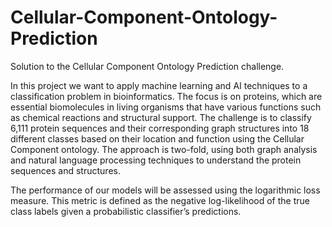 # Cellular-Component-Ontology-Prediction
Solution to the Cellular Component Ontology Prediction challenge.

In this project we want to apply machine learning and AI techniques to a classification problem in bioinformatics. The focus is on proteins, which are essential biomolecules in living organisms that have various functions such as chemical reactions and structural support. The challenge is to classify 6,111 protein sequences and their corresponding graph structures into 18 different classes based on their location and function using the Cellular Component ontology. The approach is two-fold, using both graph analysis and natural language processing techniques to understand the protein sequences and structures. 
 
The performance of our models will be assessed using the logarithmic loss measure. This metric is defined as the negative log-likelihood of the true class labels given a probabilistic classifier’s predictions.
